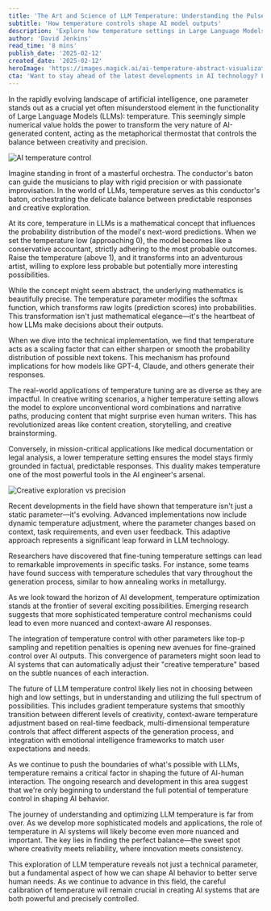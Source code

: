 ```yaml
---
title: 'The Art and Science of LLM Temperature: Understanding the Pulse of AI Creativity'
subtitle: 'How temperature controls shape AI model outputs'
description: 'Explore how temperature settings in Large Language Models act as a crucial control mechanism, balancing between creative exploration and precise outputs. This deep dive examines the mathematical foundations, practical applications, and future possibilities of temperature optimization in AI systems.'
author: 'David Jenkins'
read_time: '8 mins'
publish_date: '2025-02-12'
created_date: '2025-02-12'
heroImage: 'https://images.magick.ai/ai-temperature-abstract-visualization.jpg'
cta: 'Want to stay ahead of the latest developments in AI technology? Follow us on LinkedIn for regular insights into the evolving world of artificial intelligence and join a community of forward-thinking tech enthusiasts!'
---
```


In the rapidly evolving landscape of artificial intelligence, one parameter stands out as a crucial yet often misunderstood element in the functionality of Large Language Models (LLMs): temperature. This seemingly simple numerical value holds the power to transform the very nature of AI-generated content, acting as the metaphorical thermostat that controls the balance between creativity and precision.

![AI temperature control](https://i.magick.ai/PIXE/1739385818970_magick_img.webp)

Imagine standing in front of a masterful orchestra. The conductor's baton can guide the musicians to play with rigid precision or with passionate improvisation. In the world of LLMs, temperature serves as this conductor's baton, orchestrating the delicate balance between predictable responses and creative exploration.

At its core, temperature in LLMs is a mathematical concept that influences the probability distribution of the model's next-word predictions. When we set the temperature low (approaching 0), the model becomes like a conservative accountant, strictly adhering to the most probable outcomes. Raise the temperature (above 1), and it transforms into an adventurous artist, willing to explore less probable but potentially more interesting possibilities.

While the concept might seem abstract, the underlying mathematics is beautifully precise. The temperature parameter modifies the softmax function, which transforms raw logits (prediction scores) into probabilities. This transformation isn't just mathematical elegance—it's the heartbeat of how LLMs make decisions about their outputs.

When we dive into the technical implementation, we find that temperature acts as a scaling factor that can either sharpen or smooth the probability distribution of possible next tokens. This mechanism has profound implications for how models like GPT-4, Claude, and others generate their responses.

The real-world applications of temperature tuning are as diverse as they are impactful. In creative writing scenarios, a higher temperature setting allows the model to explore unconventional word combinations and narrative paths, producing content that might surprise even human writers. This has revolutionized areas like content creation, storytelling, and creative brainstorming.

Conversely, in mission-critical applications like medical documentation or legal analysis, a lower temperature setting ensures the model stays firmly grounded in factual, predictable responses. This duality makes temperature one of the most powerful tools in the AI engineer's arsenal.

![Creative exploration vs precision](https://i.magick.ai/PIXE/1739385818967_magick_img.webp)

Recent developments in the field have shown that temperature isn't just a static parameter—it's evolving. Advanced implementations now include dynamic temperature adjustment, where the parameter changes based on context, task requirements, and even user feedback. This adaptive approach represents a significant leap forward in LLM technology.

Researchers have discovered that fine-tuning temperature settings can lead to remarkable improvements in specific tasks. For instance, some teams have found success with temperature schedules that vary throughout the generation process, similar to how annealing works in metallurgy.

As we look toward the horizon of AI development, temperature optimization stands at the frontier of several exciting possibilities. Emerging research suggests that more sophisticated temperature control mechanisms could lead to even more nuanced and context-aware AI responses.

The integration of temperature control with other parameters like top-p sampling and repetition penalties is opening new avenues for fine-grained control over AI outputs. This convergence of parameters might soon lead to AI systems that can automatically adjust their "creative temperature" based on the subtle nuances of each interaction.

The future of LLM temperature control likely lies not in choosing between high and low settings, but in understanding and utilizing the full spectrum of possibilities. This includes gradient temperature systems that smoothly transition between different levels of creativity, context-aware temperature adjustment based on real-time feedback, multi-dimensional temperature controls that affect different aspects of the generation process, and integration with emotional intelligence frameworks to match user expectations and needs.

As we continue to push the boundaries of what's possible with LLMs, temperature remains a critical factor in shaping the future of AI-human interaction. The ongoing research and development in this area suggest that we're only beginning to understand the full potential of temperature control in shaping AI behavior.

The journey of understanding and optimizing LLM temperature is far from over. As we develop more sophisticated models and applications, the role of temperature in AI systems will likely become even more nuanced and important. The key lies in finding the perfect balance—the sweet spot where creativity meets reliability, where innovation meets consistency.

This exploration of LLM temperature reveals not just a technical parameter, but a fundamental aspect of how we can shape AI behavior to better serve human needs. As we continue to advance in this field, the careful calibration of temperature will remain crucial in creating AI systems that are both powerful and precisely controlled.